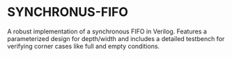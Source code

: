 # SYNCHRONUS-FIFO
A robust implementation of a synchronous FIFO in Verilog. Features a parameterized design for depth/width and includes a detailed testbench for verifying corner cases like full and empty conditions.

